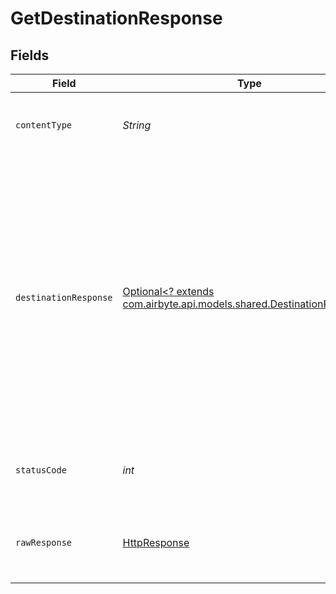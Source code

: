 # GetDestinationResponse


## Fields

| Field                                                                                                                                                                                                                                        | Type                                                                                                                                                                                                                                         | Required                                                                                                                                                                                                                                     | Description                                                                                                                                                                                                                                  | Example                                                                                                                                                                                                                                      |
| -------------------------------------------------------------------------------------------------------------------------------------------------------------------------------------------------------------------------------------------- | -------------------------------------------------------------------------------------------------------------------------------------------------------------------------------------------------------------------------------------------- | -------------------------------------------------------------------------------------------------------------------------------------------------------------------------------------------------------------------------------------------- | -------------------------------------------------------------------------------------------------------------------------------------------------------------------------------------------------------------------------------------------- | -------------------------------------------------------------------------------------------------------------------------------------------------------------------------------------------------------------------------------------------- |
| `contentType`                                                                                                                                                                                                                                | *String*                                                                                                                                                                                                                                     | :heavy_check_mark:                                                                                                                                                                                                                           | HTTP response content type for this operation                                                                                                                                                                                                |                                                                                                                                                                                                                                              |
| `destinationResponse`                                                                                                                                                                                                                        | [Optional<? extends com.airbyte.api.models.shared.DestinationResponse>](../../models/shared/DestinationResponse.md)                                                                                                                          | :heavy_minus_sign:                                                                                                                                                                                                                           | Get a Destination by the id in the path.                                                                                                                                                                                                     | {<br/>"destinationId": "18dccc91-0ab1-4f72-9ed7-0b8fc27c5826",<br/>"name": "Analytics Team Postgres",<br/>"destinationType": "postgres",<br/>"workspaceId": "871d9b60-11d1-44cb-8c92-c246d53bf87e",<br/>"definitionId": "321d9b60-11d1-44cb-8c92-c246d53bf98e"<br/>} |
| `statusCode`                                                                                                                                                                                                                                 | *int*                                                                                                                                                                                                                                        | :heavy_check_mark:                                                                                                                                                                                                                           | HTTP response status code for this operation                                                                                                                                                                                                 |                                                                                                                                                                                                                                              |
| `rawResponse`                                                                                                                                                                                                                                | [HttpResponse<InputStream>](https://docs.oracle.com/en/java/javase/11/docs/api/java.net.http/java/net/http/HttpResponse.html)                                                                                                                | :heavy_check_mark:                                                                                                                                                                                                                           | Raw HTTP response; suitable for custom response parsing                                                                                                                                                                                      |                                                                                                                                                                                                                                              |